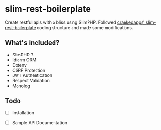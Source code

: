 # slim-rest-boilerplate
Create restful apis with a bliss using SlimPHP. Followed [crankedapps' slim-rest-boilerplate](https://github.com/crankedapps/slim-rest-boilerplate) coding structure and made some modifications.

## What's included?
 - SlimPHP 3
 - Idiorm ORM
 - Dotenv
 - CSRF Protection
 - JWT Authentication
 - Respect Validation
 - Monolog

## Todo
 - [ ] Installation
 - [ ] Sample API Documentation


